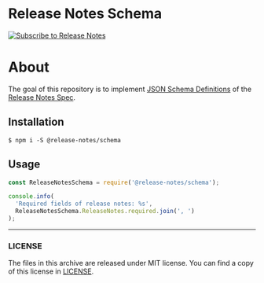 # Release Notes Schema

[![Subscribe to Release Notes](https://release-notes.com/badges/v1.svg)](https://release-notes.com/@release-notes/release-notes-schema)

# About

The goal of this repository is to implement [JSON Schema Definitions](https://trac.tools.ietf.org/html/draft-wright-json-schema-validation-01)
of the [Release Notes Spec](https://github.com/release-notes/release-notes-spec).

## Installation

`$ npm i -S @release-notes/schema`

## Usage

```js
const ReleaseNotesSchema = require('@release-notes/schema');

console.info(
  'Required fields of release notes: %s',
  ReleaseNotesSchema.ReleaseNotes.required.join(', ')
);
```

---

### LICENSE

The files in this archive are released under MIT license.
You can find a copy of this license in [LICENSE](LICENSE).

